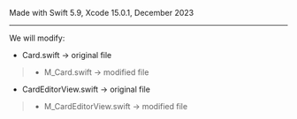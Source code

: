 Made with Swift 5.9, Xcode 15.0.1, December 2023

- - - -

We will modify:

* Card.swift -> original file
> * M_Card.swift -> modified file

* CardEditorView.swift -> original file
> * M_CardEditorView.swift -> modified file
